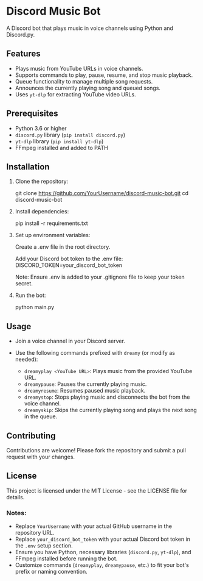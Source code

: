 # Discord Music Bot

A Discord bot that plays music in voice channels using Python and Discord.py.

## Features

- Plays music from YouTube URLs in voice channels.
- Supports commands to play, pause, resume, and stop music playback.
- Queue functionality to manage multiple song requests.
- Announces the currently playing song and queued songs.
- Uses `yt-dlp` for extracting YouTube video URLs.

## Prerequisites

- Python 3.6 or higher
- `discord.py` library (`pip install discord.py`)
- `yt-dlp` library (`pip install yt-dlp`)
- FFmpeg installed and added to PATH

## Installation

1. Clone the repository:

   git clone https://github.com/YourUsername/discord-music-bot.git
   cd discord-music-bot

2. Install dependencies:

    pip install -r requirements.txt

3. Set up environment variables:

    Create a .env file in the root directory.

    Add your Discord bot token to the .env file:
        DISCORD_TOKEN=your_discord_bot_token

    Note: Ensure .env is added to your .gitignore file to keep your token secret.

4. Run the bot:

    python main.py

## Usage

- Join a voice channel in your Discord server.
- Use the following commands prefixed with `dreamy` (or modify as needed):

  - `dreamyplay <YouTube URL>`: Plays music from the provided YouTube URL.
  - `dreamypause`: Pauses the currently playing music.
  - `dreamyresume`: Resumes paused music playback.
  - `dreamystop`: Stops playing music and disconnects the bot from the voice channel.
  - `dreamyskip`: Skips the currently playing song and plays the next song in the queue.

## Contributing

Contributions are welcome! Please fork the repository and submit a pull request with your changes.

## License

This project is licensed under the MIT License - see the LICENSE file for details.

### Notes:

- Replace `YourUsername` with your actual GitHub username in the repository URL.
- Replace `your_discord_bot_token` with your actual Discord bot token in the `.env` setup section.
- Ensure you have Python, necessary libraries (`discord.py`, `yt-dlp`), and FFmpeg installed before running the bot.
- Customize commands (`dreamyplay`, `dreamypause`, etc.) to fit your bot's prefix or naming convention.

